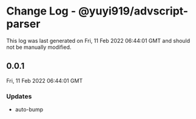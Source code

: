 # Change Log - @yuyi919/advscript-parser

This log was last generated on Fri, 11 Feb 2022 06:44:01 GMT and should not be manually modified.

## 0.0.1
Fri, 11 Feb 2022 06:44:01 GMT

### Updates

- auto-bump


